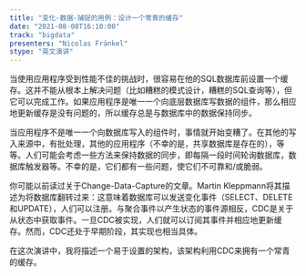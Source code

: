 ```yaml
---
title: "变化-数据-捕捉的用例：设计一个常青的缓存"
date: "2021-08-08T16:10:00" 
track: "bigdata"
presenters: "Nicolas Fränkel"
stype: "英文演讲"
---
```

当使用应用程序受到性能不佳的挑战时，很容易在他的SQL数据库前设置一个缓存。这并不能从根本上解决问题（比如糟糕的模式设计，糟糕的SQL查询等），但它可以完成工作。如果应用程序是唯一一个向底层数据库写数据的组件，那么相应地更新缓存是没有问题的，所以缓存总是与数据库中的数据保持同步。
 
当应用程序不是唯一一个向数据库写入的组件时，事情就开始变糟了。在其他的写入来源中，有批处理，其他的应用程序（不幸的是，共享数据库是存在的），等等。人们可能会考虑一些方法来保持数据的同步，即每隔一段时间轮询数据库，数据库触发器等。不幸的是，它们都有一些问题，使它们不可靠和/或脆弱。
 
你可能以前读过关于Change-Data-Capture的文章。Martin Kleppmann将其描述为将数据库翻转过来：这意味着数据库可以发送变化事件（SELECT、DELETE和UPDATE），人们可以注册。与聚合事件以产生状态的事件源相反，CDC是关于从状态中获取事件。一旦CDC被实现，人们就可以订阅其事件并相应地更新缓存。然而，CDC还处于早期阶段，其实现也相当具体。
 
在这次演讲中，我将描述一个易于设置的架构，该架构利用CDC来拥有一个常青的缓存。